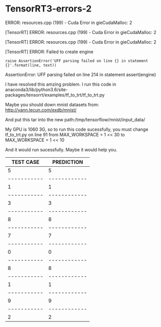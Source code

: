 # TensorRT3-errors-2

ERROR: resources.cpp (199) - Cuda Error in gieCudaMalloc: 2

[TensorRT] ERROR: resources.cpp (199) - Cuda Error in gieCudaMalloc: 2

[TensorRT] ERROR: resources.cpp (199) - Cuda Error in gieCudaMalloc: 2

[TensorRT] ERROR: Failed to create engine

    raise AssertionError('UFF parsing failed on line {} in statement {}'.format(line, text))
AssertionError: UFF parsing failed on line 214 in statement assert(engine)

I have resolved this amzing problem.
I run this code in anaconda3/lib/python3.6/site-packages/tensorrt/examples/tf_to_trt/tf_to_trt.py

Maybe you should down mnist datasets from: http://yann.lecun.com/exdb/mnist/ 

And put this tar into the new path:/tmp/tensorflow/mnist/input_data/

My GPU is 1060 3G, so to run this code sucessfully,
you must change tf_to_trt.py on line 91 from 
MAX_WORKSPACE = 1 << 30 to MAX_WORKSPACE = 1 << 10

And it would run sucessfully.
Maybe it would help you.

| TEST CASE | PREDICTION |
|-----------|------------|
|     5     |      5     |
|-----------|------------|
|     1     |      1     |
|-----------|------------|
|     3     |      3     |
|-----------|------------|
|     8     |      8     |
|-----------|------------|
|     7     |      7     |
|-----------|------------|
|     0     |      0     |
|-----------|------------|
|     8     |      8     |
|-----------|------------|
|     1     |      1     |
|-----------|------------|
|     9     |      9     |
|-----------|------------|
|     2     |      2     |

